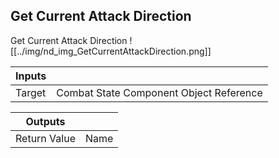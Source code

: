 ## Get Current Attack Direction
Get Current Attack Direction
![[../img/nd_img_GetCurrentAttackDirection.png]]

|Inputs||
|--|--|
| Target | Combat State Component Object Reference |

|Outputs||
|--|--|
| Return Value | Name |
